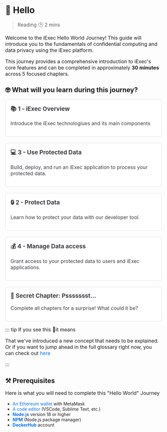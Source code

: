 # 👋 Hello

> Reading 🕒 2 mins

Welcome to the iExec Hello World Journey! This guide will introduce you to the 
fundamentals of confidential computing and data privacy using the iExec platform.

This journey provides a comprehensive introduction to iExec's core features and
can be completed in approximately **30 minutes** across 5 focused chapters.

## 🤓 What will you learn during this journey?

<div class="grid">
  <a href="./1-overview" class="card">
    <h3>📚 1 - iExec  Overview</h3>
    <p>Introduce the iExec technologiues and its main components</p>
  </a>

  <a href="./3-useProtectedData" class="card">
    <h3>💻 3 - Use Protected Data</h3>
    <p>Build, deploy, and run an iExec application to process your protected data.</p>
  </a>
  
  <a href="./2-protectData" class="card">
    <h3>🔒 2 - Protect Data</h3>
    <p>Learn how to protect your data with our developer tool.</p>
  </a>
    
  <a href="./4-manageDataAccess" class="card">
    <h3>💰 4 - Manage Data access</h3>
    <p>Grant access to your protected data to users and iExec applications.</p>
  </a>
  
  <a href="./5-suprise" class="card">
    <h3>🌟 Secret Chapter: Pssssssst...</h3>
    <p>Complete all chapters for a surprise! What could it be?</p>
  </a>
</div>

::: tip If you see this 🚨it means

That we've introduced a new concept that needs to be explained. Or if
you want to jump ahead in the full glossary right now, you can check out
[here](https://protocol.docs.iex.ec/help/glossary)

:::

## ⚒️ **Prerequisites**

Here is what you will need to complete this "Hello World" Journey

- [An Ethereum wallet](https://chromewebstore.google.com/detail/metamask/nkbihfbeogaeaoehlefnkodbefgpgknn?utm_source=google.com&pli=1)
  with MetaMask
- [A code editor](https://code.visualstudio.com/) (VSCode, Sublime Text, etc.)
- [**Node.js**](https://nodejs.org/en/) version 18 or higher
- [**NPM**](https://docs.npmjs.com/) (Node.js package manager)
- [**DockerHub**](https://hub.docker.com/) account

<style>
a {
  text-decoration: none;
  color: #0070f3;
}
.grid {
  display: grid;
  grid-template-columns: repeat(auto-fit, minmax(250px, 1fr));
  gap: 20px;
}

.card {
  border: 1px solid #e0e0e0;
  border-radius: 8px;
  padding: 16px;
  background-color: #fff;
}

.card h3 {
  margin-top: 0;
}

.card h3, .card p {
  color: rgb(60, 60, 67);
  text-decoration: none;
}

.card, p {
  font-size: 16px;
}

.card:hover {
  box-shadow: 0 4px 10px rgba(0, 0, 0, 0.1);
  transform: translateY(-2px);
}

.vp-doc a{
  text-decoration: none !important;
}

</style>
